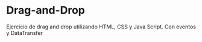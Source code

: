 # Drag-and-Drop
Ejercicio de drag and drop utilizando HTML, CSS y Java Script. Con eventos y DataTransfer
